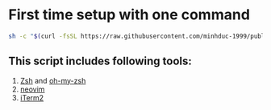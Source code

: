 # First time setup with one command

```sh
sh -c "$(curl -fsSL https://raw.githubusercontent.com/minhduc-1999/public-dotfiles/main/setup.sh)"
```

## This script includes following tools:
1. [Zsh](https://www.zsh.org/) and [oh-my-zsh](https://github.com/ohmyzsh/ohmyzsh/wiki)
3. [neovim](https://neovim.io/)
4. [iTerm2](https://iterm2.com/)
